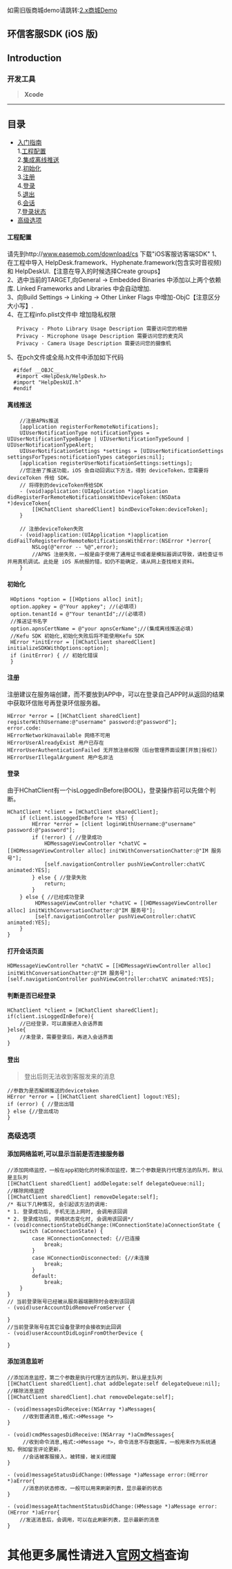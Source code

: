 
如需旧版商城demo请跳转:[2.x商城Demo](https://github.com/easemob/helpdeskdemo-ios/tree/master-2.x)

## 环信客服SDK (iOS 版)


## Introduction


### 开发工具

> **Xcode**


----

## 目录

* [入门指南](#Getting_started_guide)<br>
  1.[工程配置](#Guide_build) <br>
  2.[集成离线推送](#Guide_APNs) <br>
  2.[初始化](#Guide_init)<br>
  3.[注册](#Guide_register)<br>
  4.[登录](#Guide_login)<br>
  5.[退出](#Guide_logout)<br>
  6.[会话](#Guide_Chat)<br>
  7.[登录状态](#Guide_Login_Status)<br>
* [高级选项](#Advanced_Option)<br>


#### <A NAME="Guide_build"></A>工程配置
 请先到http://www.easemob.com/download/cs 下载"iOS客服访客端SDK"
 1、在工程中导入 HelpDesk.framework、Hyphenate.framework(包含实时音视频) 和 HelpDeskUI.【注意在导入的时候选择Create groups】<br>
 2、选中当前的TARGET,向General → Embedded Binaries 中添加以上两个依赖库. Linked Frameworks and Libraries 中会自动增加. <br>
 3、向Build Settings → Linking → Other Linker Flags 中增加-ObjC【注意区分大小写】. <br>
 4、在工程info.plist文件中 增加隐私权限 <br>
 ```
    Privacy - Photo Library Usage Description 需要访问您的相册
    Privacy - Microphone Usage Description 需要访问您的麦克风
    Privacy - Camera Usage Description 需要访问您的摄像机
 ```
 5、在pch文件或全局.h文件中添加如下代码<br>
 ```
   #ifdef __OBJC__
    #import <HelpDesk/HelpDesk.h>
   #import "HelpDeskUI.h"
   #endif
   ```
#### <A NAME="Guide_APNs"></A>离线推送
```
    //注册APNs推送
    [application registerForRemoteNotifications];
    UIUserNotificationType notificationTypes = UIUserNotificationTypeBadge | UIUserNotificationTypeSound |   UIUserNotificationTypeAlert;
    UIUserNotificationSettings *settings = [UIUserNotificationSettings settingsForTypes:notificationTypes categories:nil];
    [application registerUserNotificationSettings:settings];
    //您注册了推送功能，iOS 会自动回调以下方法，得到 deviceToken，您需要将 deviceToken 传给 SDK。
    // 将得到的deviceToken传给SDK
    - (void)application:(UIApplication *)application didRegisterForRemoteNotificationsWithDeviceToken:(NSData *)deviceToken{
        [[HChatClient sharedClient] bindDeviceToken:deviceToken];
    }

    // 注册deviceToken失败
    - (void)application:(UIApplication *)application didFailToRegisterForRemoteNotificationsWithError:(NSError *)error{
        NSLog(@"error -- %@",error);
        //APNS 注册失败，一般是由于使用了通用证书或者是模拟器调试导致，请检查证书并用真机调试。此处是 iOS 系统报的错，如仍不能确定，请从网上查找相关资料。
    }
```
#### <A NAME="Guide_init"></A>初始化
```
 HOptions *option = [[HOptions alloc] init];
 option.appkey = @"Your appkey"; //(必填项)
 option.tenantId = @"Your tenantId";//(必填项)
 //推送证书名字
 option.apnsCertName = @"your apnsCerName";//(集成离线推送必填)
 //Kefu SDK 初始化,初始化失败后将不能使用Kefu SDK
 HError *initError = [[HChatClient sharedClient] initializeSDKWithOptions:option];
 if (initError) { // 初始化错误
 }
 ```

#### <A NAME="Guide_register"></A>注册

注册建议在服务端创建，而不要放到APP中，可以在登录自己APP时从返回的结果中获取环信账号再登录环信服务器。
```
HError *error = [[HChatClient sharedClient] registerWithUsername:@"username" password:@"password"];
error.code:
HErrorNetworkUnavailable 网络不可用
HErrorUserAlreadyExist 用户已存在
HErrorUserAuthenticationFailed 无开放注册权限（后台管理界面设置[开放|授权]）
HErrorUserIllegalArgument 用户名非法
```
#### <A NAME="Guide_login"></A>登录
由于HChatClient有一个isLoggedInBefore(BOOL)，登录操作前可以先做个判断。
```
HChatClient *client = [HChatClient sharedClient];
    if (client.isLoggedInBefore != YES) {
        HError *error = [client loginWithUsername:@"username" password:@"password"];
        if (!error) { //登录成功
            HDMessageViewController *chatVC = [[HDMessageViewController alloc] initWithConversationChatter:@"IM 服务号"];
            [self.navigationController pushViewController:chatVC animated:YES];
        } else { //登录失败
            return;
        }
    } else { //已经成功登录
         HDMessageViewController *chatVC = [[HDMessageViewController alloc] initWithConversationChatter:@"IM 服务号"];
         [self.navigationController pushViewController:chatVC animated:YES];
    }
}

```

#### <A NAME="Guide_Chat"></A>打开会话页面

```
HDMessageViewController *chatVC = [[HDMessageViewController alloc] initWithConversationChatter:@"IM 服务号"];
[self.navigationController pushViewController:chatVC animated:YES];
```
#### <A NAME="Guide_Login_Status"></A>判断是否已经登录

```
HChatClient *client = [HChatClient sharedClient];
if(client.isLoggedInBefore){
    //已经登录，可以直接进入会话界面
}else{
    //未登录，需要登录后，再进入会话界面
}
```
#### <A NAME="Guide_logout"></A>登出
>登出后则无法收到客服发来的消息
```
//参数为是否解绑推送的devicetoken
HError *error = [[HChatClient sharedClient] logout:YES];
if (error) { //登出出错
} else {//登出成功
}
```
### <A NAME="Advanced_Option"></A>高级选项

#### 添加网络监听,可以显示当前是否连接服务器

```
//添加网络监控，一般在app初始化的时候添加监控，第二个参数是执行代理方法的队列，默认是主队列
[[HChatClient sharedClient] addDelegate:self delegateQueue:nil];
//移除网络监控
[[HChatClient sharedClient] removeDelegate:self];
/* 有以下几种情况, 会引起该方法的调用:
* 1. 登录成功后, 手机无法上网时, 会调用该回调
* 2. 登录成功后, 网络状态变化时, 会调用该回调*/
- (void)connectionStateDidChange:(HConnectionState)aConnectionState {
    switch (aConnectionState) {
        case HConnectionConnected: {//已连接
            break;
        }
        case HConnectionDisconnected: {//未连接
            break;
        }
        default:
            break;
    }
}
// 当前登录账号已经被从服务器端删除时会收到该回调
- (void)userAccountDidRemoveFromServer {
    
}
//当前登录账号在其它设备登录时会接收到此回调
- (void)userAccountDidLoginFromOtherDevice {
    
}
```
#### 添加消息监听

```
//添加消息监控，第二个参数是执行代理方法的队列，默认是主队列
[[HChatClient sharedClient].chat addDelegate:self delegateQueue:nil];
//移除消息监控
[[HChatClient sharedClient].chat removeDelegate:self];

- (void)messagesDidReceive:(NSArray *)aMessages{
     //收到普通消息,格式:<HMessage *>
}

- (void)cmdMessagesDidReceive:(NSArray *)aCmdMessages{
     //收到命令消息,格式:<HMessage *>，命令消息不存数据库，一般用来作为系统通知，例如留言评论更新，
     //会话被客服接入，被转接，被关闭提醒
}

- (void)messageStatusDidChange:(HMessage *)aMessage error:(HError *)aError{
     //消息的状态修改，一般可以用来刷新列表，显示最新的状态
}

- (void)messageAttachmentStatusDidChange:(HMessage *)aMessage error:(HError *)aError{
    //发送消息后，会调用，可以在此刷新列表，显示最新的消息
}
```

#  其他更多属性请进入[官网文档](http://docs.easemob.com/cs/300visitoraccess/iossdk)查询


